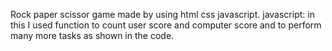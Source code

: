 Rock paper scissor game made by using html css javascript.
javascript: in this I used function to count user score and computer score and to perform many more tasks as shown in the code.
